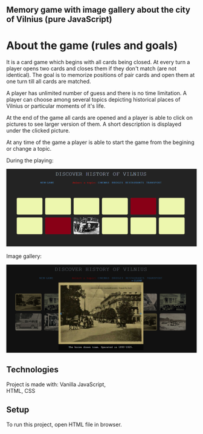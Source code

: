 ## Memory game with image gallery about the city of Vilnius (pure JavaScript)

# About the game (rules and goals)

It is a card game which begins with all cards being closed. At every turn a player opens two cards and closes them if they don't 
match (are not identical). 
The goal is to memorize positions of pair cards and open them at one turn till all cards are matched. 

A player has unlimited number of guess and there is no time limitation. A player can choose among several topics depicting 
historical places of Vilnius or particular moments of it's life. 

At the end of the game all cards are opened and a player is able to click on pictures to see larger version of them. 
A short description is displayed under the clicked picture.

At any time of the game a player is able to start the game from the begining or change a topic. 


During the playing:

![alt text](https://github.com/JustinaJur/memory-game-with-image-gallery/blob/master/images/general.png)


Image gallery: 

![alt text](https://github.com/JustinaJur/memory-game-with-image-gallery/blob/master/images/general2.png)


## Technologies
Project is made with:
Vanilla JavaScript,  
HTML,
CSS 


## Setup
To run this project, open HTML file in browser.













